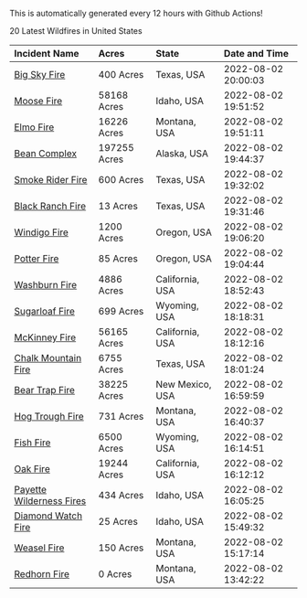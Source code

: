 This is automatically generated every 12 hours with Github Actions!

20 Latest Wildfires in United States

 | Incident Name | Acres | State | Date and Time |
|:---|:---|:---|:---|
| [Big Sky Fire](https://inciweb.nwcg.gov/incident/8296/) | 400 Acres | Texas, USA | 2022-08-02 20:00:03 |
| [Moose Fire](https://inciweb.nwcg.gov/incident/8249/) | 58168 Acres | Idaho, USA | 2022-08-02 19:51:52 |
| [Elmo Fire](https://inciweb.nwcg.gov/incident/8289/) | 16226 Acres | Montana, USA | 2022-08-02 19:51:11 |
| [Bean Complex](https://inciweb.nwcg.gov/incident/8183/) | 197255 Acres | Alaska, USA | 2022-08-02 19:44:37 |
| [Smoke Rider Fire](https://inciweb.nwcg.gov/incident/8295/) | 600 Acres | Texas, USA | 2022-08-02 19:32:02 |
| [Black Ranch Fire](https://inciweb.nwcg.gov/incident/8297/) | 13 Acres | Texas, USA | 2022-08-02 19:31:46 |
| [Windigo Fire](https://inciweb.nwcg.gov/incident/8292/) | 1200 Acres | Oregon, USA | 2022-08-02 19:06:20 |
| [Potter Fire](https://inciweb.nwcg.gov/incident/8291/) | 85 Acres | Oregon, USA | 2022-08-02 19:04:44 |
| [Washburn Fire](https://inciweb.nwcg.gov/incident/8209/) | 4886 Acres | California, USA | 2022-08-02 18:52:43 |
| [Sugarloaf Fire](https://inciweb.nwcg.gov/incident/8279/) | 699 Acres | Wyoming, USA | 2022-08-02 18:18:31 |
| [McKinney Fire](https://inciweb.nwcg.gov/incident/8287/) | 56165 Acres | California, USA | 2022-08-02 18:12:16 |
| [Chalk Mountain Fire](https://inciweb.nwcg.gov/incident/8255/) | 6755 Acres | Texas, USA | 2022-08-02 18:01:24 |
| [Bear Trap Fire](https://inciweb.nwcg.gov/incident/8093/) | 38225 Acres | New Mexico, USA | 2022-08-02 16:59:59 |
| [Hog Trough Fire](https://inciweb.nwcg.gov/incident/8258/) | 731 Acres | Montana, USA | 2022-08-02 16:40:37 |
| [Fish Fire](https://inciweb.nwcg.gov/incident/8294/) | 6500 Acres | Wyoming, USA | 2022-08-02 16:14:51 |
| [Oak Fire](https://inciweb.nwcg.gov/incident/8280/) | 19244 Acres | California, USA | 2022-08-02 16:12:12 |
| [Payette Wilderness Fires](https://inciweb.nwcg.gov/incident/8284/) | 434 Acres | Idaho, USA | 2022-08-02 16:05:25 |
| [Diamond Watch Fire](https://inciweb.nwcg.gov/incident/8264/) | 25 Acres | Idaho, USA | 2022-08-02 15:49:32 |
| [Weasel Fire](https://inciweb.nwcg.gov/incident/8290/) | 150 Acres | Montana, USA | 2022-08-02 15:17:14 |
| [Redhorn Fire](https://inciweb.nwcg.gov/incident/8293/) | 0 Acres | Montana, USA | 2022-08-02 13:42:22 |
